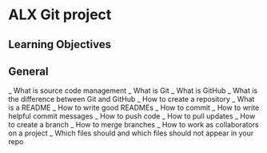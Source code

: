 # ALX Git project
## Learning Objectives

## General
_ What is source code management
_ What is Git
_ What is GitHub
_ What is the difference between Git and GitHub
_ How to create a repository
_ What is a README
_ How to write good READMEs
_ How to commit
_ How to write helpful commit messages
_ How to push code
_ How to pull updates
_ How to create a branch
_ How to merge branches
_ How to work as collaborators on a project
_ Which files should and which files should not appear in your repo
